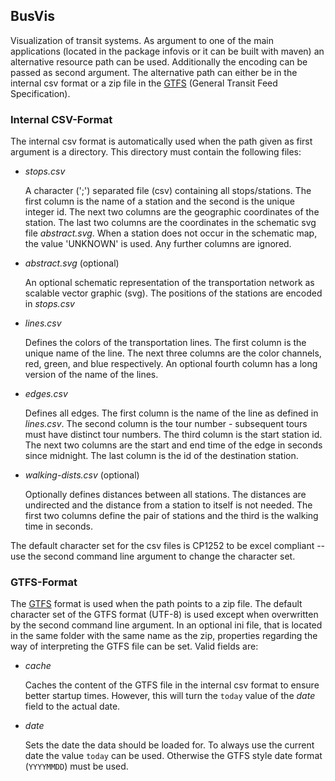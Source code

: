 ## BusVis

Visualization of transit systems.
As argument to one of the main applications (located in the package infovis or it can be built with maven)
an alternative resource path can be used. Additionally the encoding can be
passed as second argument.
The alternative path can either be in the internal csv format or a zip file
in the [GTFS][1] (General Transit Feed Specification).

### Internal CSV-Format

The internal csv format is automatically used when the path given as first argument
is a directory. This directory must contain the following files:

-   *stops.csv*

    A character (';') separated file (csv) containing all stops/stations.
    The first column is the name of a station and the second is the unique
    integer id. The next two columns are the geographic coordinates of the
    station. The last two columns are the coordinates in the schematic svg file
    *abstract.svg*. When a station does not occur in the schematic map, the
    value 'UNKNOWN' is used. Any further columns are ignored.

-   *abstract.svg* (optional)

    An optional schematic representation of the transportation network as scalable
    vector graphic (svg). The positions of the stations are encoded in *stops.csv*

-   *lines.csv*

    Defines the colors of the transportation lines. The first column is the
    unique name of the line. The next three columns are the color channels,
    red, green, and blue respectively. An optional fourth column has a long
    version of the name of the lines.

-   *edges.csv*

    Defines all edges. The first column is the name of the line as defined in
    *lines.csv*. The second column is the tour number - subsequent tours must have
    distinct tour numbers. The third column is the start station id. The next
    two columns are the start and end time of the edge in seconds since midnight.
    The last column is the id of the destination station.

-   *walking-dists.csv* (optional)

    Optionally defines distances between all stations. The distances are undirected and the
    distance from a station to itself is not needed. The first two columns define
    the pair of stations and the third is the walking time in seconds.

The default character set for the csv files is CP1252 to be excel compliant -- use
the second command line argument to change the character set.

### GTFS-Format

The [GTFS][1] format is used when the path points to a zip file.
The default character set of the GTFS format (UTF-8) is used except
when overwritten by the second command line argument.
In an optional ini file, that is located in the same folder with the
same name as the zip, properties regarding the way of interpreting
the GTFS file can be set.
Valid fields are:

-   *cache*
    
    Caches the content of the GTFS file in the internal csv format
    to ensure better startup times. However, this will turn the `today`
    value of the *date* field to the actual date.

-   *date*
    
    Sets the date the data should be loaded for.
    To always use the current date the value `today` can be used.
    Otherwise the GTFS style date format (`YYYYMMDD`) must be used.

[1]: https://developers.google.com/transit/gtfs/
